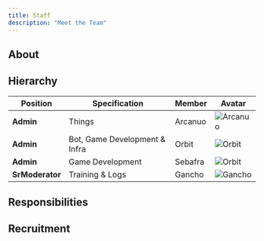 ```yaml
---
title: Staff
description: "Meet the Team"
---
```


## About

## Hierarchy

| Position | Specification | Member | Avatar |
| ----------- | ----- | ------ | ----- |
| **Admin**   | Things | Arcanuo | ![Arcanuo](https://valorserver.com/images/arc.png) |
| **Admin**   | Bot, Game Development & Infra | Orbit | ![Orbit](https://valorserver.com/images/orbit.png) |
| **Admin**   | Game Development | Sebafra | ![Orbit](https://valorserver.com/images/seb.png) |
| **SrModerator** | Training & Logs | Gancho | ![Gancho](https://valorserver.com/images/gancho.gif) |


## Responsibilities


## Recruitment